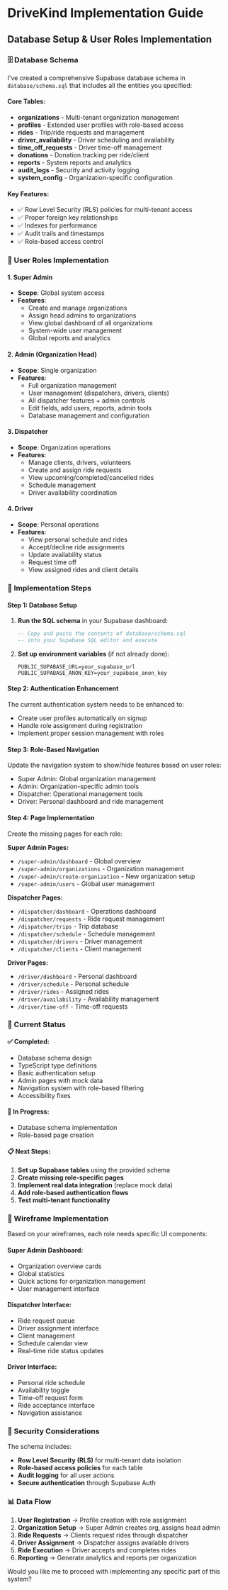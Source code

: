 # DriveKind Implementation Guide

## Database Setup & User Roles Implementation

### 🗄️ Database Schema

I've created a comprehensive Supabase database schema in `database/schema.sql` that includes all the entities you specified:

#### Core Tables:
- **organizations** - Multi-tenant organization management
- **profiles** - Extended user profiles with role-based access
- **rides** - Trip/ride requests and management
- **driver_availability** - Driver scheduling and availability
- **time_off_requests** - Driver time-off management
- **donations** - Donation tracking per ride/client
- **reports** - System reports and analytics
- **audit_logs** - Security and activity logging
- **system_config** - Organization-specific configuration

#### Key Features:
- ✅ Row Level Security (RLS) policies for multi-tenant access
- ✅ Proper foreign key relationships
- ✅ Indexes for performance
- ✅ Audit trails and timestamps
- ✅ Role-based access control

### 👥 User Roles Implementation

#### 1. Super Admin
- **Scope**: Global system access
- **Features**:
  - Create and manage organizations
  - Assign head admins to organizations
  - View global dashboard of all organizations
  - System-wide user management
  - Global reports and analytics

#### 2. Admin (Organization Head)
- **Scope**: Single organization
- **Features**:
  - Full organization management
  - User management (dispatchers, drivers, clients)
  - All dispatcher features + admin controls
  - Edit fields, add users, reports, admin tools
  - Database management and configuration

#### 3. Dispatcher
- **Scope**: Organization operations
- **Features**:
  - Manage clients, drivers, volunteers
  - Create and assign ride requests
  - View upcoming/completed/cancelled rides
  - Schedule management
  - Driver availability coordination

#### 4. Driver
- **Scope**: Personal operations
- **Features**:
  - View personal schedule and rides
  - Accept/decline ride assignments
  - Update availability status
  - Request time off
  - View assigned rides and client details

### 🚀 Implementation Steps

#### Step 1: Database Setup
1. **Run the SQL schema** in your Supabase dashboard:
   ```sql
   -- Copy and paste the contents of database/schema.sql
   -- into your Supabase SQL editor and execute
   ```

2. **Set up environment variables** (if not already done):
   ```env
   PUBLIC_SUPABASE_URL=your_supabase_url
   PUBLIC_SUPABASE_ANON_KEY=your_supabase_anon_key
   ```

#### Step 2: Authentication Enhancement
The current authentication system needs to be enhanced to:
- Create user profiles automatically on signup
- Handle role assignment during registration
- Implement proper session management with roles

#### Step 3: Role-Based Navigation
Update the navigation system to show/hide features based on user roles:
- Super Admin: Global organization management
- Admin: Organization-specific admin tools
- Dispatcher: Operational management tools
- Driver: Personal dashboard and ride management

#### Step 4: Page Implementation
Create the missing pages for each role:

**Super Admin Pages:**
- `/super-admin/dashboard` - Global overview
- `/super-admin/organizations` - Organization management
- `/super-admin/create-organization` - New organization setup
- `/super-admin/users` - Global user management

**Dispatcher Pages:**
- `/dispatcher/dashboard` - Operations dashboard
- `/dispatcher/requests` - Ride request management
- `/dispatcher/trips` - Trip database
- `/dispatcher/schedule` - Schedule management
- `/dispatcher/drivers` - Driver management
- `/dispatcher/clients` - Client management

**Driver Pages:**
- `/driver/dashboard` - Personal dashboard
- `/driver/schedule` - Personal schedule
- `/driver/rides` - Assigned rides
- `/driver/availability` - Availability management
- `/driver/time-off` - Time-off requests

### 🔧 Current Status

#### ✅ Completed:
- Database schema design
- TypeScript type definitions
- Basic authentication setup
- Admin pages with mock data
- Navigation system with role-based filtering
- Accessibility fixes

#### 🚧 In Progress:
- Database schema implementation
- Role-based page creation

#### 📋 Next Steps:
1. **Set up Supabase tables** using the provided schema
2. **Create missing role-specific pages**
3. **Implement real data integration** (replace mock data)
4. **Add role-based authentication flows**
5. **Test multi-tenant functionality**

### 🎯 Wireframe Implementation

Based on your wireframes, each role needs specific UI components:

#### Super Admin Dashboard:
- Organization overview cards
- Global statistics
- Quick actions for organization management
- User management interface

#### Dispatcher Interface:
- Ride request queue
- Driver assignment interface
- Client management
- Schedule calendar view
- Real-time ride status updates

#### Driver Interface:
- Personal ride schedule
- Availability toggle
- Time-off request form
- Ride acceptance interface
- Navigation assistance

### 🔐 Security Considerations

The schema includes:
- **Row Level Security (RLS)** for multi-tenant data isolation
- **Role-based access policies** for each table
- **Audit logging** for all user actions
- **Secure authentication** through Supabase Auth

### 📊 Data Flow

1. **User Registration** → Profile creation with role assignment
2. **Organization Setup** → Super Admin creates org, assigns head admin
3. **Ride Requests** → Clients request rides through dispatcher
4. **Driver Assignment** → Dispatcher assigns available drivers
5. **Ride Execution** → Driver accepts and completes rides
6. **Reporting** → Generate analytics and reports per organization

Would you like me to proceed with implementing any specific part of this system?
